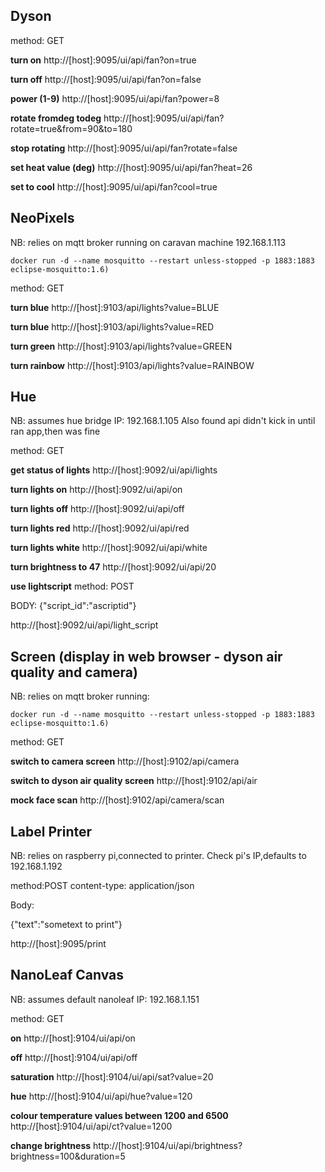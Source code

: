 

Dyson
-----

method: GET

**turn on**
http://[host]:9095/ui/api/fan?on=true

**turn off**
http://[host]:9095/ui/api/fan?on=false

**power (1-9)**
http://[host]:9095/ui/api/fan?power=8

**rotate fromdeg todeg**
http://[host]:9095/ui/api/fan?rotate=true&from=90&to=180

**stop rotating**
http://[host]:9095/ui/api/fan?rotate=false

**set heat value (deg)**
http://[host]:9095/ui/api/fan?heat=26

**set to cool**
http://[host]:9095/ui/api/fan?cool=true


NeoPixels
-------

NB: relies on mqtt broker running on caravan machine 192.168.1.113

```
docker run -d --name mosquitto --restart unless-stopped -p 1883:1883 eclipse-mosquitto:1.6)
```

method: GET

**turn blue**
http://[host]:9103/api/lights?value=BLUE

**turn blue**
http://[host]:9103/api/lights?value=RED

**turn green**
http://[host]:9103/api/lights?value=GREEN

**turn rainbow**
http://[host]:9103/api/lights?value=RAINBOW


Hue
---

NB: assumes hue bridge IP: 192.168.1.105
Also found api didn't kick in until ran app,then was fine

method: GET

**get status of lights**
http://[host]:9092/ui/api/lights

**turn lights on**
http://[host]:9092/ui/api/on

**turn lights off**
http://[host]:9092/ui/api/off

**turn lights red**
http://[host]:9092/ui/api/red

**turn lights white**
http://[host]:9092/ui/api/white

**turn brightness to 47**
http://[host]:9092/ui/api/20

**use lightscript**
method: POST

BODY: 
{"script_id":"ascriptid"}

http://[host]:9092/ui/api/light_script


Screen (display in web browser - dyson air quality and camera)
------

NB: relies on mqtt broker running:

```
docker run -d --name mosquitto --restart unless-stopped -p 1883:1883 eclipse-mosquitto:1.6)
```

method: GET

**switch to camera screen**
http://[host]:9102/api/camera

**switch to dyson air quality screen**
http://[host]:9102/api/air

**mock face scan**
http://[host]:9102/api/camera/scan


Label Printer
-------------

NB: relies on raspberry pi,connected to printer. Check pi's IP,defaults to 192.168.1.192 

method:POST
content-type: application/json

Body:

{"text":"sometext to print"}

http://[host]:9095/print


NanoLeaf Canvas
---------------

NB: assumes default nanoleaf IP: 192.168.1.151

method: GET

**on**
http://[host]:9104/ui/api/on

**off**
http://[host]:9104/ui/api/off

**saturation**
http://[host]:9104/ui/api/sat?value=20

**hue**
http://[host]:9104/ui/api/hue?value=120

**colour temperature values between 1200 and 6500**
http://[host]:9104/ui/api/ct?value=1200

**change brightness**
http://[host]:9104/ui/api/brightness?brightness=100&duration=5

